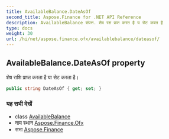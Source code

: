 ```yaml
---
title: AvailableBalance.DateAsOf
second_title: Aspose.Finance for .NET API Reference
description: AvailableBalance संपत्त. शेष रश प्रप्त करत है य सेट करत है
type: docs
weight: 30
url: /hi/net/aspose.finance.ofx/availablebalance/dateasof/
---
```

## AvailableBalance.DateAsOf property

शेष राशि प्राप्त करता है या सेट करता है।

```csharp
public string DateAsOf { get; set; }
```

### यह सभी देखें

* class [AvailableBalance](../)
* नाम स्थान [Aspose.Finance.Ofx](../../availablebalance/)
* सभा [Aspose.Finance](../../../)


